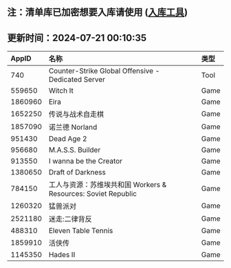 ## 注：清单库已加密想要入库请使用 ([入库工具](https://github.com/BlankTMing/ManifestAutoUpdate/releases))

## 更新时间：2024-07-21 00:10:35
| AppID | 名称 | 类型  |
| :-------------------- | :----------------------------- | :----------- |
| 740 | Counter-Strike Global Offensive - Dedicated Server| Tool |
| 559650 | Witch It| Game |
| 1860960 | Eira| Game |
| 1652250 | 传说与战术自走棋| Game |
| 1857090 | 诺兰德 Norland| Game |
| 951430 | Dead Age 2| Game |
| 956680 | M.A.S.S. Builder| Game |
| 913550 | I wanna be the Creator| Game |
| 1380650 | Draft of Darkness| Game |
| 784150 | 工人与资源：苏维埃共和国 Workers & Resources: Soviet Republic| Game |
| 1260320 | 猛兽派对| Game |
| 2521180 | 迷走:二律背反| Game |
| 488310 | Eleven Table Tennis| Game |
| 1859910 | 活侠传| Game |
| 1145350 | Hades II| Game |
